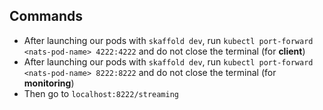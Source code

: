 ## Commands
- After launching our pods with `skaffold dev`, run `kubectl port-forward <nats-pod-name> 4222:4222` and do not close the terminal (for __client__)
- After launching our pods with `skaffold dev`, run `kubectl port-forward <nats-pod-name> 8222:8222` and do not close the terminal (for __monitoring__)
- Then go to `localhost:8222/streaming`